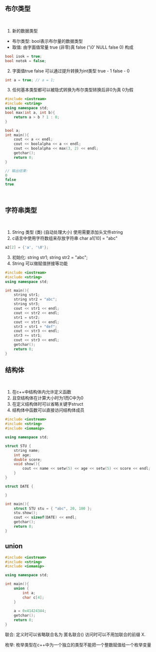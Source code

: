 ## 布尔类型

<br>

1) 新的数据类型
* 布尔类型: bool表示布尔量的数据类型
* 取值: 由字面值常量 true (非零)真 false ('\0' NULL false 0) 构成
```c++
bool isok = true;
bool notok = false;
```

2) 字面值true false 可以通过提升转换为int类型 true - 1 false - 0
```c++
int a = true; // a = 1;
```

3) 任何基本类型都可以被隐式转换为布尔类型转换后非0为真 0为假

```c++
#include <iostream>
#include <string>
using namespace std;
bool max(int a, int b){
    return a > b ? 1 : 0;
}

bool a;
int main(){
    cout << a << endl;
    cout << boolalpha << a << endl;
    cout << boolalpha << max(3, 2) << endl;
    getchar();
    return 0;
}

// 输出结果:
0
false
true
```

<br>

## 字符串类型

<br>

1) String 类型 (类) (自动处理大小) 使用需要添加头文件string
2) c语言中使用字符数组来存放字符串 char a1[10] = "abc"
```c
a2[2] = {'a', '\0'};
```
3) 初始化: string str1; string str2 = "abc";
4) String 可以做赋值拼接等功能

```c++
#include <iostream>
#include <string>
using namespace std;

int main(){
    string str1;
    string str2 = "abc";
    string str3;
    cout << str1 << endl;
    cout << str2 << endl;
    str1 = str2;
    cout << str1 << endl;
    str3 = str1 + "def";
    cout << str3 << endl;
    str3 += str1;
    cout << str3 << endl;
    getchar();
    return 0;
}
```

## 结构体

<br>

1) 在c++中结构体内允许定义函数
2) 且空结构体在计算大小时为1而C中为0
3) 在定义结构体时可以省略关键字struct
4) 结构体中函数可以直接访问结构体成员

```c++
#include <iostream>
#include <string>
#include <iomanip>

using namespace std;

struct STU {
    string name;
    int age;
    double score;
    void show(){
        cout << name << setw(5) << age << setw(5) << score << endl;
    }
}

struct DATE {

}

int main(){
    struct STU stu = { "abc", 20, 100 };
    stu.show();
    cout << sizeof(DATE) << endl;
    getchar();
    return 0;
}
```

## union

```c++
#include <iostream>
#include <string>
#include <iomanip>

using namespace std;

int main(){
    union {
        int a;
        char c[4];
    }
    
    a = 0x41424344;
    getchar();
    return 0;
}
```
联合: 定义时可以省略联合名为 匿名联合() 访问时可以不用加联合的前缀 X.

枚举: 枚举类型在c++中为一个独立的类型不能把一个整数赋值给一个枚举变量

